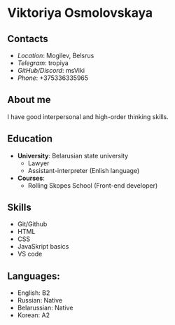 # **Viktoriya Osmolovskaya**

## **Contacts**

* *Location*: Mogilev, Belsrus
* *Telegram*: tropiya
* *GitHub/Discord*: msViki
* *Phone*: +375336335965

## **About me**
I have good interpersonal and high-order thinking skills.

## **Education**
* **University**: Belarusian state university
    * Lawyer
    * Assistant-interpreter (Enlish language)
* **Courses**:
    * Rolling Skopes School (Front-end developer)

## **Skills**
* Git/Github
* HTML
* CSS
* JavaSkript basics
* VS code

## **Languages**:
* English: B2
* Russian: Native
* Belarussian: Native
* Korean: A2
